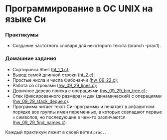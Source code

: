 # Программирование в ОС UNIX на языке Си
### Практикумы
- Создание частотного словаря для некоторого текста (branch -prac1).
### Домашние задания
- Сортировка Shell ([ht_1_1.c](./ht_1_1.c));
- Вывод самой длинной строки ([ht_2.c](./ht_2.c));
- Простые числа и числа Фибоначчи ([hw_09_22.c](./hw_09_22.c));
- Работа со строками ([hw_09_29_lines.c](./hw_09_29_lines.c));
- Двоичное дерево поиска с операциями ([hw_09_29_bin_tree.c](./hw_09_29_bin_tree.c));
- Стек (фиксированного размера) и дек (динамический) с операциями ([hw_09_29_stack_deque.c](./hw_09_29_stack_deque.c)).
- Программа читает текст Си-программы и печатает в алфавитном порядке все группы имен переменных, в которых совпадают первые `n` символов, но последующие в чем-то различаются ([hw_09_29_find_names.c](./hw_09_29_find_names.c)).

Каждый практикум лежит в своей ветви `prac..`
